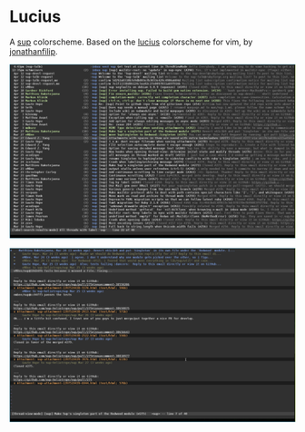 Lucius
========
A [sup](https://github.com/sup-heliotrope/sup) colorscheme. Based on the [lucius](https://github.com/jonathanfilip/vim-lucius.git) colorscheme for vim, by [jonathanfilip](https://github.com/jonathanfilip).

![thread index view](screenshots/Sup_Inbox_lucius.png)

![thread view](screenshots/Sup_Thread_lucius.png)
